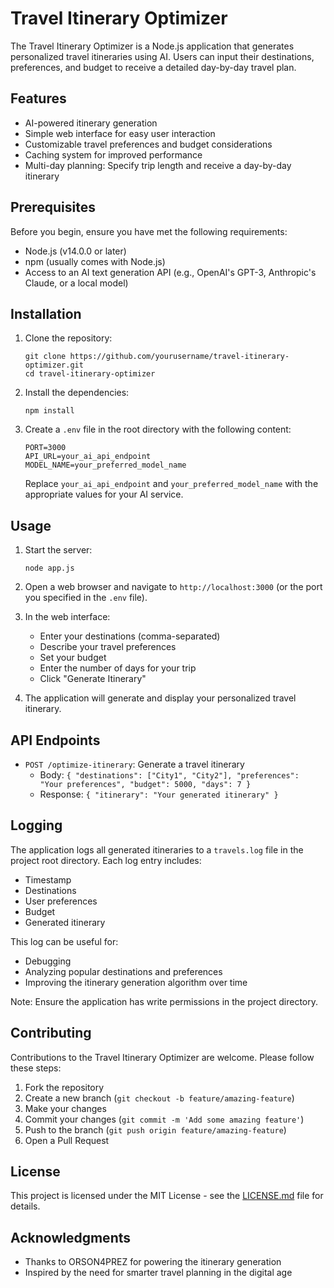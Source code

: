 # Travel Itinerary Optimizer

The Travel Itinerary Optimizer is a Node.js application that generates personalized travel itineraries using AI. Users can input their destinations, preferences, and budget to receive a detailed day-by-day travel plan.

## Features

- AI-powered itinerary generation
- Simple web interface for easy user interaction
- Customizable travel preferences and budget considerations
- Caching system for improved performance
- Multi-day planning: Specify trip length and receive a day-by-day itinerary

## Prerequisites

Before you begin, ensure you have met the following requirements:

- Node.js (v14.0.0 or later)
- npm (usually comes with Node.js)
- Access to an AI text generation API (e.g., OpenAI's GPT-3, Anthropic's Claude, or a local model)

## Installation

1. Clone the repository:
   ```
   git clone https://github.com/yourusername/travel-itinerary-optimizer.git
   cd travel-itinerary-optimizer
   ```

2. Install the dependencies:
   ```
   npm install
   ```

3. Create a `.env` file in the root directory with the following content:
   ```
   PORT=3000
   API_URL=your_ai_api_endpoint
   MODEL_NAME=your_preferred_model_name
   ```
   Replace `your_ai_api_endpoint` and `your_preferred_model_name` with the appropriate values for your AI service.

## Usage

1. Start the server:
   ```
   node app.js
   ```

2. Open a web browser and navigate to `http://localhost:3000` (or the port you specified in the `.env` file).

3. In the web interface:
   - Enter your destinations (comma-separated)
   - Describe your travel preferences
   - Set your budget
   - Enter the number of days for your trip
   - Click "Generate Itinerary"

4. The application will generate and display your personalized travel itinerary.

## API Endpoints

- `POST /optimize-itinerary`: Generate a travel itinerary
  - Body: `{ "destinations": ["City1", "City2"], "preferences": "Your preferences", "budget": 5000, "days": 7 }`
  - Response: `{ "itinerary": "Your generated itinerary" }`

## Logging

The application logs all generated itineraries to a `travels.log` file in the project root directory. Each log entry includes:

- Timestamp
- Destinations
- User preferences
- Budget
- Generated itinerary

This log can be useful for:
- Debugging
- Analyzing popular destinations and preferences
- Improving the itinerary generation algorithm over time

Note: Ensure the application has write permissions in the project directory.  

## Contributing

Contributions to the Travel Itinerary Optimizer are welcome. Please follow these steps:

1. Fork the repository
2. Create a new branch (`git checkout -b feature/amazing-feature`)
3. Make your changes
4. Commit your changes (`git commit -m 'Add some amazing feature'`)
5. Push to the branch (`git push origin feature/amazing-feature`)
6. Open a Pull Request

## License

This project is licensed under the MIT License - see the [LICENSE.md](LICENSE.md) file for details.

## Acknowledgments

- Thanks to ORSON4PREZ for powering the itinerary generation
- Inspired by the need for smarter travel planning in the digital age